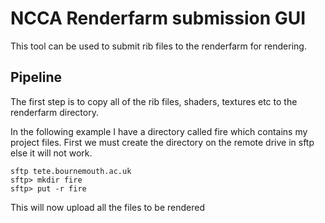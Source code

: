 # NCCA Renderfarm submission GUI

This tool can be used to submit rib files to the renderfarm for rendering.

## Pipeline

The first step is to copy all of the rib files, shaders, textures etc to the renderfarm directory.

In the following example I have a directory called fire which contains my project files. First we must create the directory on the remote drive in sftp else it will not work.

```
sftp tete.bournemouth.ac.uk
sftp> mkdir fire
sftp> put -r fire
```

This will now upload all the files to be rendered 

